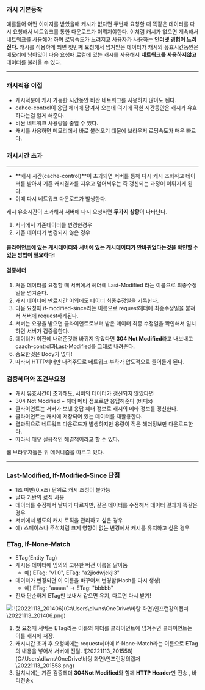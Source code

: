 ### **캐시 기본동작**

예를들어 어떤 이미지를 받았을때 캐시가 없다면 두번째 요청할 때 똑같은 데이터를 다시 요청해서 네트워크를 통한 다운로드가 이뤄져야한다. 이처럼 캐시가 없으면 계속해서 네트워크를 사용해야 하며 로딩속도가 느려지고 사용자가 사용하는 **인터넷 경험이 느려진다.** 
캐시를 적용하게 되면 첫번째 요청해서 넘겨받은 데이터가 캐시의 유효시간동안은 메모리에 남아있어 다음 요청때 로컬에 있는 캐시를 사용해서 **네트워크를 사용하지않고** 데이터를 불러올 수 있다.

------



### **캐시적용** 이점

- 캐시덕분에 캐시 가능한 시간동안 비싼 네트워크를 사용하지 않아도 된다.
- cahce-control이 응답 헤더에 담겨서 오는데 여기에 적힌 시간동안은 캐시가 유효하다는걸 알게 해준다.
- 비싼 네트워크 사용량을 줄일 수 있다.
- 캐시를 사용하면 메모리에서 바로 불러오기 떄문에 브라우저 로딩속도가 매우 빠르다.



### **캐시시간 초과**

------



- **캐시 시간(cache-control)**이 초과되면 서버를 통해 다시 캐시 조회하고 데이터를 받아서 기존 캐시결과를 지우고 덮어씌우는 즉 갱신되는 과정이 이뤄지게 된다. 
- 이때 다시 네트워크 다운로드가 발생한다.



캐시 유효시간이 초과해서 서버에 다시 요청하면 **두가지 상황**이 나타난다.

1. 서버에서 기존데이터를 변경한경우
2. 기존 데이터가 변경되지 않은 경우

#### **클라이언트에 있는 캐시데이터와 서버에 있는 캐시데이터가 안바뀌었다는것을 확인할 수 있는 방법이 필요하다!**

#### **검증헤더** 

1. 처음 데이터를 요청할 때 서버에서 헤더에 Last-Modified 라는 이름으로 최종수정일을 넘겨준다.
2. 캐시 데이터에 만료시간 이외에도 데이터 최종수정일을 기록한다.
3. 다음 요청때  if-modified-since라는 이름으로 request헤더에 최종수정일을 붙혀서 서버에 request하게된다.
4. 서버는 요청을 받으면 클라이언트로부터 받은 데이터 최종 수정일을 확인해서 일치하면 서버가 검증을한다.
5. 데이터가 이전에 내려준것과 바뀌지 않았다면 **304 Not Modified**라고 내보내고 caach-control과Last-Modified를 그대로 내려준다.
6. 중요한것은 Body가 없다!
7. 따라서 HTTP헤더만 내려주므로 네트워크 부하가 압도적으로 줄어들게 된다.

### **검증헤더와 조건부요청**

- 캐시 유효시간이 초과해도, 서버의 데이터가 갱신되지 않았다면
- 304 Not Modified + 헤더 메타 정보로만 응답해준다 (바디x)
- 클라이언트는 서버가 보낸 응답 헤더 정보로 캐시의 메타 정보를 갱신한다.
- 클라이언트는 캐시에 저장되어 있는 데이터를 재활용한다.
- 결과적으로 네트워크 다운로드가 발생하지만 용량이 적은 헤더정보만 다운로드한다.
- 따라서 매우 실용적인 해결책이라고 할 수 있다.

웹 브라우저들은 위 메커니즘을 따르고 있다.

------

### **Last-Modified, If-Modified-Since 단점**

- 1초 미만(0.x초) 단위로 캐시 조정이 불가능
- 날짜 기반의 로직 사용
- 데이터를 수정해서 날짜가 다르지만, 같은 데이터를 수정해서 데이터 결과가 똑같은 경우
- 서버에서 별도의 캐시 로직을 관리하고 싶은 경우
- 예) 스페이스나 주석처럼 크게 영향이 없는 변경에서 캐시를 유지하고 싶은 경우



### **ETag, If-None-Match**

- ETag(Entity Tag)
- 캐시용 데이터에 임의의 고유한 버전 이름을 달아둠
  - 예) ETag: "v1.0", ETag: "a2jiodwjekjl3"
- 데이터가 변경되면 이 이름을 바꾸어서 변경함(Hash를 다시 생성)
  - 예) ETag: "aaaaa" -> ETag: "bbbbb"
- 진짜 단순하게 ETag만 보내서 같으면 유지, 다르면 다시 받기!

<img src ="C:\Users\dlwns\OneDrive\바탕 화면\인프런강의캡쳐\20221113_201406.png">
  ![20221113_201406](C:\Users\dlwns\OneDrive\바탕 화면\인프런강의캡쳐\20221113_201406.png)

1. 첫 요청때 서버는 ETag라는 이름의 헤더를 클라이언트에 넘겨주면 클라이언트는 이를 캐시에 저장.
2. 캐시시간 초과 후 요청때에는 request헤더에 if-None-Match라는 이름으로 ETag의 내용을 넣어서 서버에 전달.
   ![20221113_201558](C:\Users\dlwns\OneDrive\바탕 화면\인프런강의캡쳐\20221113_201558.png)
3. 일치시에는 기존 검증헤더 **304Not Modified**와 함께 **HTTP Header**만 전송 , 바디전송x

